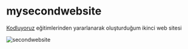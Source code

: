 # mysecondwebsite

[Kodluyoruz](https://www.kodluyoruz.org/) eğitimlerinden yararlanarak oluşturduğum ikinci web sitesi

![secondwebsite](C:\Users\soner\Documents\sites\mysecondwebsite\website2.png)